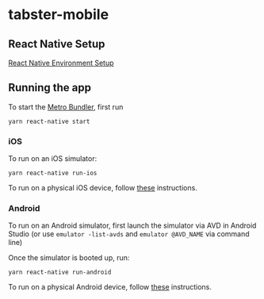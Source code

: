 # tabster-mobile

## React Native Setup

[React Native Environment Setup](https://reactnative.dev/docs/environment-setup)

## Running the app

To start the [Metro Bundler](https://facebook.github.io/metro/), first run

```
yarn react-native start
```

### iOS

To run on an iOS simulator:

```
yarn react-native run-ios
```

To run on a physical iOS device, follow [these](https://reactnative.dev/docs/running-on-device) instructions.

### Android

To run on an Android simulator, first launch the simulator via AVD in Android Studio (or use `emulator -list-avds` and `emulator @AVD_NAME` via command line)

Once the simulator is booted up, run:

```
yarn react-native run-android
```

To run on a physical Android device, follow [these](https://reactnative.dev/docs/running-on-device) instructions.
